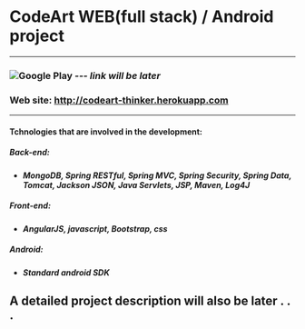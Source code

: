 # CodeArt WEB(full stack) / Android project
***
### ![Google Play](https://www.gstatic.com/android/market_images/web/play_prism_hlock_2x.png) ***--- link will be later***
### Web site: <http://codeart-thinker.herokuapp.com>
*** 
#### Tchnologies that are involved in the development: 

##### Back-end: 
* ***MongoDB, Spring RESTful, Spring MVC, Spring Security, Spring Data, Tomcat, Jackson JSON, Java Servlets, JSP, Maven, Log4J*** 

##### Front-end: 
* ***AngularJS, javascript, Bootstrap, css*** 

##### Android: 
* ***Standard android SDK***

## A detailed project description will also be later . . .
